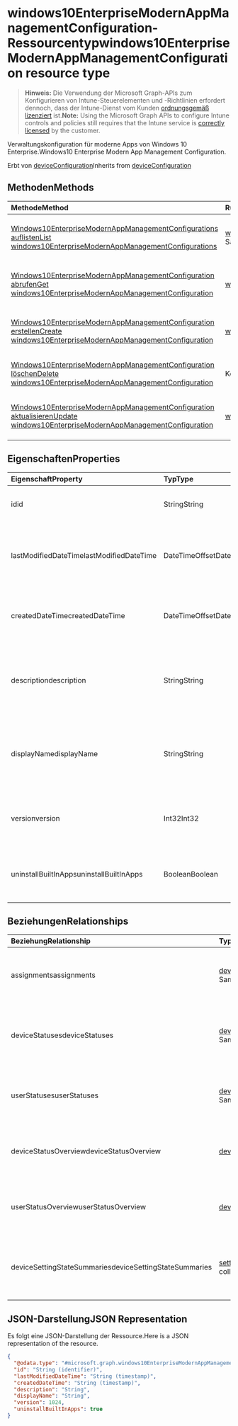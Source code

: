 # <a name="windows10enterprisemodernappmanagementconfiguration-resource-type"></a><span data-ttu-id="416d9-101">windows10EnterpriseModernAppManagementConfiguration-Ressourcentyp</span><span class="sxs-lookup"><span data-stu-id="416d9-101">windows10EnterpriseModernAppManagementConfiguration resource type</span></span>

> <span data-ttu-id="416d9-102">**Hinweis:** Die Verwendung der Microsoft Graph-APIs zum Konfigurieren von Intune-Steuerelementen und -Richtlinien erfordert dennoch, dass der Intune-Dienst vom Kunden [ordnungsgemäß lizenziert](https://go.microsoft.com/fwlink/?linkid=839381) ist.</span><span class="sxs-lookup"><span data-stu-id="416d9-102">**Note:** Using the Microsoft Graph APIs to configure Intune controls and policies still requires that the Intune service is [correctly licensed](https://go.microsoft.com/fwlink/?linkid=839381) by the customer.</span></span>

<span data-ttu-id="416d9-103">Verwaltungskonfiguration für moderne Apps von Windows 10 Enterprise.</span><span class="sxs-lookup"><span data-stu-id="416d9-103">Windows10 Enterprise Modern App Management Configuration.</span></span>

<span data-ttu-id="416d9-104">Erbt von [deviceConfiguration](../resources/intune_deviceconfig_deviceconfiguration.md)</span><span class="sxs-lookup"><span data-stu-id="416d9-104">Inherits from [deviceConfiguration](../resources/intune_deviceconfig_deviceconfiguration.md)</span></span>

## <a name="methods"></a><span data-ttu-id="416d9-105">Methoden</span><span class="sxs-lookup"><span data-stu-id="416d9-105">Methods</span></span>
|<span data-ttu-id="416d9-106">Methode</span><span class="sxs-lookup"><span data-stu-id="416d9-106">Method</span></span>|<span data-ttu-id="416d9-107">Rückgabetyp</span><span class="sxs-lookup"><span data-stu-id="416d9-107">Return Type</span></span>|<span data-ttu-id="416d9-108">Beschreibung</span><span class="sxs-lookup"><span data-stu-id="416d9-108">Description</span></span>|
|:---|:---|:---|
|[<span data-ttu-id="416d9-109">Windows10EnterpriseModernAppManagementConfigurations auflisten</span><span class="sxs-lookup"><span data-stu-id="416d9-109">List windows10EnterpriseModernAppManagementConfigurations</span></span>](../api/intune_deviceconfig_windows10enterprisemodernappmanagementconfiguration_list.md)|<span data-ttu-id="416d9-110">[windows10EnterpriseModernAppManagementConfiguration](../resources/intune_deviceconfig_windows10enterprisemodernappmanagementconfiguration.md)-Sammlung</span><span class="sxs-lookup"><span data-stu-id="416d9-110">[windows10EnterpriseModernAppManagementConfiguration](../resources/intune_deviceconfig_windows10enterprisemodernappmanagementconfiguration.md) collection</span></span>|<span data-ttu-id="416d9-111">Auflisten von Eigenschaften und Beziehungen der [windows10EnterpriseModernAppManagementConfiguration](../resources/intune_deviceconfig_windows10enterprisemodernappmanagementconfiguration.md)-Objekte.</span><span class="sxs-lookup"><span data-stu-id="416d9-111">List properties and relationships of the [windows10EnterpriseModernAppManagementConfiguration](../resources/intune_deviceconfig_windows10enterprisemodernappmanagementconfiguration.md) objects.</span></span>|
|[<span data-ttu-id="416d9-112">Windows10EnterpriseModernAppManagementConfiguration abrufen</span><span class="sxs-lookup"><span data-stu-id="416d9-112">Get windows10EnterpriseModernAppManagementConfiguration</span></span>](../api/intune_deviceconfig_windows10enterprisemodernappmanagementconfiguration_get.md)|[<span data-ttu-id="416d9-113">windows10EnterpriseModernAppManagementConfiguration</span><span class="sxs-lookup"><span data-stu-id="416d9-113">windows10EnterpriseModernAppManagementConfiguration</span></span>](../resources/intune_deviceconfig_windows10enterprisemodernappmanagementconfiguration.md)|<span data-ttu-id="416d9-114">Lesen von Eigenschaften und Beziehungen des [windows10EnterpriseModernAppManagementConfiguration](../resources/intune_deviceconfig_windows10enterprisemodernappmanagementconfiguration.md)-Objekts.</span><span class="sxs-lookup"><span data-stu-id="416d9-114">Read properties and relationships of the [windows10EnterpriseModernAppManagementConfiguration](../resources/intune_deviceconfig_windows10enterprisemodernappmanagementconfiguration.md) object.</span></span>|
|[<span data-ttu-id="416d9-115">Windows10EnterpriseModernAppManagementConfiguration erstellen</span><span class="sxs-lookup"><span data-stu-id="416d9-115">Create windows10EnterpriseModernAppManagementConfiguration</span></span>](../api/intune_deviceconfig_windows10enterprisemodernappmanagementconfiguration_create.md)|[<span data-ttu-id="416d9-116">windows10EnterpriseModernAppManagementConfiguration</span><span class="sxs-lookup"><span data-stu-id="416d9-116">windows10EnterpriseModernAppManagementConfiguration</span></span>](../resources/intune_deviceconfig_windows10enterprisemodernappmanagementconfiguration.md)|<span data-ttu-id="416d9-117">Erstellen eines neuen [windows10EnterpriseModernAppManagementConfiguration](../resources/intune_deviceconfig_windows10enterprisemodernappmanagementconfiguration.md)-Objekts.</span><span class="sxs-lookup"><span data-stu-id="416d9-117">Create a new [windows10EnterpriseModernAppManagementConfiguration](../resources/intune_deviceconfig_windows10enterprisemodernappmanagementconfiguration.md) object.</span></span>|
|[<span data-ttu-id="416d9-118">Windows10EnterpriseModernAppManagementConfiguration löschen</span><span class="sxs-lookup"><span data-stu-id="416d9-118">Delete windows10EnterpriseModernAppManagementConfiguration</span></span>](../api/intune_deviceconfig_windows10enterprisemodernappmanagementconfiguration_delete.md)|<span data-ttu-id="416d9-119">Keine</span><span class="sxs-lookup"><span data-stu-id="416d9-119">None</span></span>|<span data-ttu-id="416d9-120">Löscht ein [windows10EnterpriseModernAppManagementConfiguration](../resources/intune_deviceconfig_windows10enterprisemodernappmanagementconfiguration.md)-Objekt.</span><span class="sxs-lookup"><span data-stu-id="416d9-120">Deletes a [windows10EnterpriseModernAppManagementConfiguration](../resources/intune_deviceconfig_windows10enterprisemodernappmanagementconfiguration.md).</span></span>|
|[<span data-ttu-id="416d9-121">Windows10EnterpriseModernAppManagementConfiguration aktualisieren</span><span class="sxs-lookup"><span data-stu-id="416d9-121">Update windows10EnterpriseModernAppManagementConfiguration</span></span>](../api/intune_deviceconfig_windows10enterprisemodernappmanagementconfiguration_update.md)|[<span data-ttu-id="416d9-122">windows10EnterpriseModernAppManagementConfiguration</span><span class="sxs-lookup"><span data-stu-id="416d9-122">windows10EnterpriseModernAppManagementConfiguration</span></span>](../resources/intune_deviceconfig_windows10enterprisemodernappmanagementconfiguration.md)|<span data-ttu-id="416d9-123">Aktualisieren der Eigenschaften eines [windows10EnterpriseModernAppManagementConfiguration](../resources/intune_deviceconfig_windows10enterprisemodernappmanagementconfiguration.md)-Objekts.</span><span class="sxs-lookup"><span data-stu-id="416d9-123">Update the properties of a [windows10EnterpriseModernAppManagementConfiguration](../resources/intune_deviceconfig_windows10enterprisemodernappmanagementconfiguration.md) object.</span></span>|

## <a name="properties"></a><span data-ttu-id="416d9-124">Eigenschaften</span><span class="sxs-lookup"><span data-stu-id="416d9-124">Properties</span></span>
|<span data-ttu-id="416d9-125">Eigenschaft</span><span class="sxs-lookup"><span data-stu-id="416d9-125">Property</span></span>|<span data-ttu-id="416d9-126">Typ</span><span class="sxs-lookup"><span data-stu-id="416d9-126">Type</span></span>|<span data-ttu-id="416d9-127">Beschreibung</span><span class="sxs-lookup"><span data-stu-id="416d9-127">Description</span></span>|
|:---|:---|:---|
|<span data-ttu-id="416d9-128">id</span><span class="sxs-lookup"><span data-stu-id="416d9-128">id</span></span>|<span data-ttu-id="416d9-129">String</span><span class="sxs-lookup"><span data-stu-id="416d9-129">String</span></span>|<span data-ttu-id="416d9-130">Schlüssel der Entität</span><span class="sxs-lookup"><span data-stu-id="416d9-130">Key of the entity.</span></span> <span data-ttu-id="416d9-131">Geerbt von [deviceConfiguration](../resources/intune_deviceconfig_deviceconfiguration.md).</span><span class="sxs-lookup"><span data-stu-id="416d9-131">Inherited from [deviceConfiguration](../resources/intune_deviceconfig_deviceconfiguration.md)</span></span>|
|<span data-ttu-id="416d9-132">lastModifiedDateTime</span><span class="sxs-lookup"><span data-stu-id="416d9-132">lastModifiedDateTime</span></span>|<span data-ttu-id="416d9-133">DateTimeOffset</span><span class="sxs-lookup"><span data-stu-id="416d9-133">DateTimeOffset</span></span>|<span data-ttu-id="416d9-134">Datum und Uhrzeit der letzten Änderung des Objekts.</span><span class="sxs-lookup"><span data-stu-id="416d9-134">DateTime the object was last modified.</span></span> <span data-ttu-id="416d9-135">Geerbt von [deviceConfiguration](../resources/intune_deviceconfig_deviceconfiguration.md).</span><span class="sxs-lookup"><span data-stu-id="416d9-135">Inherited from [deviceConfiguration](../resources/intune_deviceconfig_deviceconfiguration.md)</span></span>|
|<span data-ttu-id="416d9-136">createdDateTime</span><span class="sxs-lookup"><span data-stu-id="416d9-136">createdDateTime</span></span>|<span data-ttu-id="416d9-137">DateTimeOffset</span><span class="sxs-lookup"><span data-stu-id="416d9-137">DateTimeOffset</span></span>|<span data-ttu-id="416d9-138">Datum und Uhrzeit der Erstellung des Objekts.</span><span class="sxs-lookup"><span data-stu-id="416d9-138">DateTime the object was created.</span></span> <span data-ttu-id="416d9-139">Geerbt von [deviceConfiguration](../resources/intune_deviceconfig_deviceconfiguration.md).</span><span class="sxs-lookup"><span data-stu-id="416d9-139">Inherited from [deviceConfiguration](../resources/intune_deviceconfig_deviceconfiguration.md)</span></span>|
|<span data-ttu-id="416d9-140">description</span><span class="sxs-lookup"><span data-stu-id="416d9-140">description</span></span>|<span data-ttu-id="416d9-141">String</span><span class="sxs-lookup"><span data-stu-id="416d9-141">String</span></span>|<span data-ttu-id="416d9-142">Beschreibung der Gerätekonfiguration (vom Administrator festgelegt).</span><span class="sxs-lookup"><span data-stu-id="416d9-142">Admin provided description of the Device Configuration.</span></span> <span data-ttu-id="416d9-143">Geerbt von [deviceConfiguration](../resources/intune_deviceconfig_deviceconfiguration.md).</span><span class="sxs-lookup"><span data-stu-id="416d9-143">Inherited from [deviceConfiguration](../resources/intune_deviceconfig_deviceconfiguration.md)</span></span>|
|<span data-ttu-id="416d9-144">displayName</span><span class="sxs-lookup"><span data-stu-id="416d9-144">displayName</span></span>|<span data-ttu-id="416d9-145">String</span><span class="sxs-lookup"><span data-stu-id="416d9-145">String</span></span>|<span data-ttu-id="416d9-146">Name der Gerätekonfiguration (vom Administrator festgelegt).</span><span class="sxs-lookup"><span data-stu-id="416d9-146">Admin provided name of the device configuration.</span></span> <span data-ttu-id="416d9-147">Geerbt von [deviceConfiguration](../resources/intune_deviceconfig_deviceconfiguration.md).</span><span class="sxs-lookup"><span data-stu-id="416d9-147">Inherited from [deviceConfiguration](../resources/intune_deviceconfig_deviceconfiguration.md)</span></span>|
|<span data-ttu-id="416d9-148">version</span><span class="sxs-lookup"><span data-stu-id="416d9-148">version</span></span>|<span data-ttu-id="416d9-149">Int32</span><span class="sxs-lookup"><span data-stu-id="416d9-149">Int32</span></span>|<span data-ttu-id="416d9-150">Version der Gerätekonfiguration.</span><span class="sxs-lookup"><span data-stu-id="416d9-150">Version of the device configuration.</span></span> <span data-ttu-id="416d9-151">Geerbt von [deviceConfiguration](../resources/intune_deviceconfig_deviceconfiguration.md).</span><span class="sxs-lookup"><span data-stu-id="416d9-151">Inherited from [deviceConfiguration](../resources/intune_deviceconfig_deviceconfiguration.md)</span></span>|
|<span data-ttu-id="416d9-152">uninstallBuiltInApps</span><span class="sxs-lookup"><span data-stu-id="416d9-152">uninstallBuiltInApps</span></span>|<span data-ttu-id="416d9-153">Boolean</span><span class="sxs-lookup"><span data-stu-id="416d9-153">Boolean</span></span>|<span data-ttu-id="416d9-154">Gibt an, ob eine feste Liste integrierter Windows-Apps deinstalliert werden soll.</span><span class="sxs-lookup"><span data-stu-id="416d9-154">Indicates whether or not to uninstall a fixed list of built-in Windows apps.</span></span>|

## <a name="relationships"></a><span data-ttu-id="416d9-155">Beziehungen</span><span class="sxs-lookup"><span data-stu-id="416d9-155">Relationships</span></span>
|<span data-ttu-id="416d9-156">Beziehung</span><span class="sxs-lookup"><span data-stu-id="416d9-156">Relationship</span></span>|<span data-ttu-id="416d9-157">Typ</span><span class="sxs-lookup"><span data-stu-id="416d9-157">Type</span></span>|<span data-ttu-id="416d9-158">Beschreibung</span><span class="sxs-lookup"><span data-stu-id="416d9-158">Description</span></span>|
|:---|:---|:---|
|<span data-ttu-id="416d9-159">assignments</span><span class="sxs-lookup"><span data-stu-id="416d9-159">assignments</span></span>|<span data-ttu-id="416d9-160">[deviceConfigurationAssignment](../resources/intune_deviceconfig_deviceconfigurationassignment.md)-Sammlung</span><span class="sxs-lookup"><span data-stu-id="416d9-160">[deviceConfigurationAssignment](../resources/intune_deviceconfig_deviceconfigurationassignment.md) collection</span></span>|<span data-ttu-id="416d9-161">Liste der Zuweisungen für das Gerätekonfigurationsprofil.</span><span class="sxs-lookup"><span data-stu-id="416d9-161">The list of assignments for the device configuration profile.</span></span> <span data-ttu-id="416d9-162">Geerbt von [deviceConfiguration](../resources/intune_deviceconfig_deviceconfiguration.md).</span><span class="sxs-lookup"><span data-stu-id="416d9-162">Inherited from [deviceConfiguration](../resources/intune_deviceconfig_deviceconfiguration.md)</span></span>|
|<span data-ttu-id="416d9-163">deviceStatuses</span><span class="sxs-lookup"><span data-stu-id="416d9-163">deviceStatuses</span></span>|<span data-ttu-id="416d9-164">[deviceConfigurationDeviceStatus](../resources/intune_deviceconfig_deviceconfigurationdevicestatus.md)-Sammlung</span><span class="sxs-lookup"><span data-stu-id="416d9-164">[deviceConfigurationDeviceStatus](../resources/intune_deviceconfig_deviceconfigurationdevicestatus.md) collection</span></span>|<span data-ttu-id="416d9-165">Installationsstatus der Gerätekonfiguration nach Gerät.</span><span class="sxs-lookup"><span data-stu-id="416d9-165">Device configuration installation status by device.</span></span> <span data-ttu-id="416d9-166">Geerbt von [deviceConfiguration](../resources/intune_deviceconfig_deviceconfiguration.md).</span><span class="sxs-lookup"><span data-stu-id="416d9-166">Inherited from [deviceConfiguration](../resources/intune_deviceconfig_deviceconfiguration.md)</span></span>|
|<span data-ttu-id="416d9-167">userStatuses</span><span class="sxs-lookup"><span data-stu-id="416d9-167">userStatuses</span></span>|<span data-ttu-id="416d9-168">[deviceConfigurationUserStatus](../resources/intune_deviceconfig_deviceconfigurationuserstatus.md)-Sammlung</span><span class="sxs-lookup"><span data-stu-id="416d9-168">[deviceConfigurationUserStatus](../resources/intune_deviceconfig_deviceconfigurationuserstatus.md) collection</span></span>|<span data-ttu-id="416d9-169">Gerät Konfiguration Installationsstatus durch Benutzer.</span><span class="sxs-lookup"><span data-stu-id="416d9-169">Device configuration installation status by user.</span></span> <span data-ttu-id="416d9-170">Geerbt von [deviceConfiguration](../resources/intune_deviceconfig_deviceconfiguration.md).</span><span class="sxs-lookup"><span data-stu-id="416d9-170">Inherited from [deviceConfiguration](../resources/intune_deviceconfig_deviceconfiguration.md)</span></span>|
|<span data-ttu-id="416d9-171">deviceStatusOverview</span><span class="sxs-lookup"><span data-stu-id="416d9-171">deviceStatusOverview</span></span>|[<span data-ttu-id="416d9-172">deviceConfigurationDeviceOverview</span><span class="sxs-lookup"><span data-stu-id="416d9-172">deviceConfigurationDeviceOverview</span></span>](../resources/intune_deviceconfig_deviceconfigurationdeviceoverview.md)|<span data-ttu-id="416d9-173">Übersicht über Gerätestatus der Gerätekonfiguration. Geerbt von [deviceConfiguration](../resources/intune_deviceconfig_deviceconfiguration.md)</span><span class="sxs-lookup"><span data-stu-id="416d9-173">Device Configuration devices status overview Inherited from [deviceConfiguration](../resources/intune_deviceconfig_deviceconfiguration.md)</span></span>|
|<span data-ttu-id="416d9-174">userStatusOverview</span><span class="sxs-lookup"><span data-stu-id="416d9-174">userStatusOverview</span></span>|[<span data-ttu-id="416d9-175">deviceConfigurationUserOverview</span><span class="sxs-lookup"><span data-stu-id="416d9-175">deviceConfigurationUserOverview</span></span>](../resources/intune_deviceconfig_deviceconfigurationuseroverview.md)|<span data-ttu-id="416d9-176">Übersicht über Benutzerstatus der Gerätekonfiguration. Geerbt von [deviceConfiguration](../resources/intune_deviceconfig_deviceconfiguration.md)</span><span class="sxs-lookup"><span data-stu-id="416d9-176">Device Configuration users status overview Inherited from [deviceConfiguration](../resources/intune_deviceconfig_deviceconfiguration.md)</span></span>|
|<span data-ttu-id="416d9-177">deviceSettingStateSummaries</span><span class="sxs-lookup"><span data-stu-id="416d9-177">deviceSettingStateSummaries</span></span>|<span data-ttu-id="416d9-178">[settingStateDeviceSummary](../resources/intune_deviceconfig_settingstatedevicesummary.md)-Sammlung</span><span class="sxs-lookup"><span data-stu-id="416d9-178">[settingStateDeviceSummary](../resources/intune_deviceconfig_settingstatedevicesummary.md) collection</span></span>|<span data-ttu-id="416d9-179">Übersicht über den Status der Gerätekonfigurationseinstellungen der Geräte. Geerbt von [deviceConfiguration](../resources/intune_deviceconfig_deviceconfiguration.md)</span><span class="sxs-lookup"><span data-stu-id="416d9-179">Device Configuration Setting State Device Summary Inherited from [deviceConfiguration](../resources/intune_deviceconfig_deviceconfiguration.md)</span></span>|

## <a name="json-representation"></a><span data-ttu-id="416d9-180">JSON-Darstellung</span><span class="sxs-lookup"><span data-stu-id="416d9-180">JSON Representation</span></span>
<span data-ttu-id="416d9-181">Es folgt eine JSON-Darstellung der Ressource.</span><span class="sxs-lookup"><span data-stu-id="416d9-181">Here is a JSON representation of the resource.</span></span>
<!-- {
  "blockType": "resource",
  "keyProperty": "id",
  "@odata.type": "microsoft.graph.windows10EnterpriseModernAppManagementConfiguration"
}
-->
``` json
{
  "@odata.type": "#microsoft.graph.windows10EnterpriseModernAppManagementConfiguration",
  "id": "String (identifier)",
  "lastModifiedDateTime": "String (timestamp)",
  "createdDateTime": "String (timestamp)",
  "description": "String",
  "displayName": "String",
  "version": 1024,
  "uninstallBuiltInApps": true
}
```



